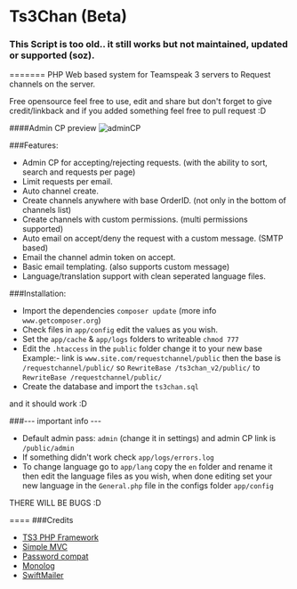 Ts3Chan (Beta)
=======
### This Script is too old.. it still works but not maintained, updated or supported (soz).
=======
PHP Web based system for Teamspeak 3 servers to Request channels on the server.

Free opensource feel free to use, edit and share but don't forget to give credit/linkback and if you added something feel free to pull request :D

####Admin CP preview
![adminCP](http://i.imgur.com/EWRfBk7.png)

###Features:
- Admin CP for accepting/rejecting requests. (with the ability to sort, search and requests per page)
- Limit requests per email.
- Auto channel create.
- Create channels anywhere with base OrderID. (not only in the bottom of channels list)
- Create channels with custom permissions.  (multi permissions supported)
- Auto email on accept/deny the request with a custom message. (SMTP based)
- Email the channel admin token on accept.
- Basic email templating. (also supports custom message)
- Language/translation support with clean seperated language files.


###Installation:
- Import the dependencies 
```composer update``` (more info ```www.getcomposer.org```)
- Check files in ```app/config``` edit the values as you wish.
- Set the ```app/cache``` & ```app/logs``` folders to writeable ```chmod 777```
- Edit the ```.htaccess``` in the ```public``` folder
  change it to your new base Example:- 
  link is ```www.site.com/requestchannel/public``` then the base is ```/requestchannel/public/```
  so ```RewriteBase /ts3chan_v2/public/``` to ```RewriteBase /requestchannel/public/```
- Create the database and import the ```ts3chan.sql```

and it should work :D

###--- important info ---
- Default admin pass: ```admin``` (change it in settings) and admin CP link is ```/public/admin```
- If something didn't work check ```app/logs/errors.log```
- To change language go to ```app/lang``` copy the ```en``` folder and rename it then edit the language files as you wish, when done editing set your new language in the ```General.php``` file in the configs folder ```app/config```


THERE WILL BE BUGS :D 

====
###Credits
- [TS3 PHP Framework](http://forum.teamspeak.com/showthread.php/54132-API-TS3-PHP-Framework)
- [Simple MVC](https://github.com/alexgarrett/simple-mvc)
- [Password compat](https://github.com/ircmaxell/password_compat)
- [Monolog](https://github.com/Seldaek/monolog)
- [SwiftMailer](http://swiftmailer.org)
